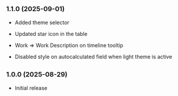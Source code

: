 ## <small>1.1.0 (2025-09-01)</small>

- Added theme selector

- Updated star icon in the table

- Work => Work Description on timeline tooltip

- Disabled style on autocalculated field when light theme is active

## <small>1.0.0 (2025-08-29)</small>

- Initial release
